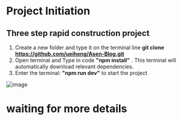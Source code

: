 # Project Initiation

## Three step rapid construction project
1. Create a new folder and type it on the terminal line **git clone https://github.com/ueiheng/Asen-Blog.git**
2. Open terminal and Type in code **"npm install"** . This terminal will automatically download relevant dependencies.
3. Enter the terminal: **"npm run dev"** to start the project


![image](https://media1.giphy.com/media/lmjmpPI9FouT0YjsAe/giphy.webp)


# waiting for more details 